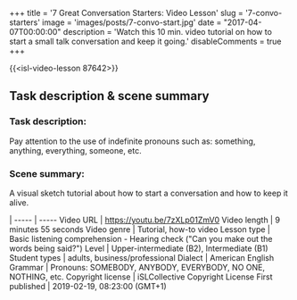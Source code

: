 +++
title = '7 Great Conversation Starters: Video Lesson'
slug = '7-convo-starters'
image = 'images/posts/7-convo-start.jpg'
date = "2017-04-07T00:00:00"
description = 'Watch this 10 min. video tutorial on how to start a small talk conversation and keep it going.'
disableComments = true
+++

{{<isl-video-lesson 87642>}}

## Task description & scene summary
### Task description:
Pay attention to the use of indefinite pronouns such as: something, anything, everything, someone, etc.
### Scene summary:
A visual sketch tutorial about how to start a conversation and how to keep it alive.

 | 
----- | -----
Video URL | https://youtu.be/7zXLp01ZmV0
Video length | 9 minutes 55 seconds
Video genre | Tutorial, how-to video
Lesson type | Basic listening comprehension - Hearing check ("Can you make out the words being said?")
Level | Upper-intermediate (B2), Intermediate (B1)
Student types | adults, business/professional
Dialect | American English
Grammar | Pronouns: SOMEBODY, ANYBODY, EVERYBODY, NO ONE, NOTHING, etc.
Copyright license | iSLCollective Copyright License
First published | 2019-02-19, 08:23:00 (GMT+1)
